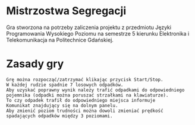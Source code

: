 # Mistrzostwa Segregacji

Gra stworzona na potrzeby zaliczenia projektu z przedmiotu Języki Programowania Wysokiego Poziomu na semestrze 5 kierunku Elektronika i Telekomunikacja na Politechnice Gdańskiej.

# Zasady gry
	Grę można rozpocząć/zatrzymać klikając przycisk Start/Stop.
	W każdej rudzie spadnie 7 losowych odpadków.
	Aby uzyskać poprawny wynik należy trafić odpadkami do odpowiedniego pojemnika (odpadki można poruszać strzałkami na klawiaturze). 
	To czy odpadek trafił do odpowiedniego miejsca informuje
	Komunikat znajdujący się na dolnym panelu.
	Aby zmienić poziom trudności można dowoli zmieniać prędkość spadających odpadków między 3 poziomami.
